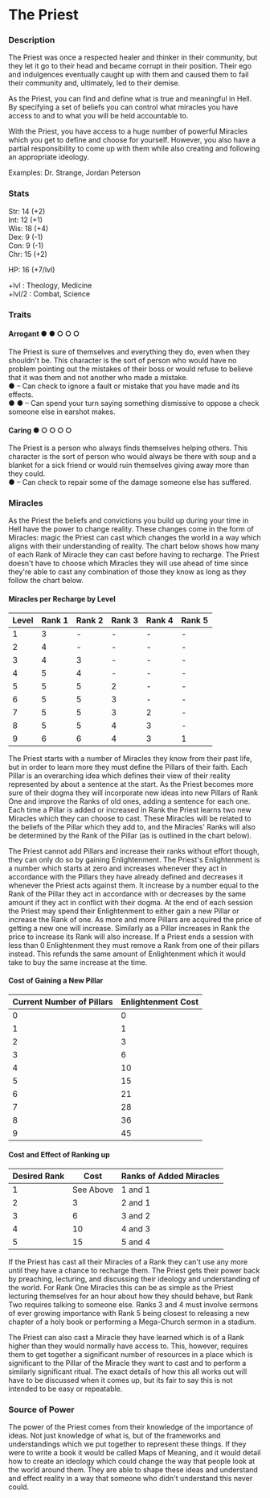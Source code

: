 # The Priest

### Description
The Priest was once a respected healer and thinker in their community, but they let it go to their head and became corrupt in their position. Their ego and indulgences eventually caught up with them and caused them to fail their community and, ultimately, led to their demise.  

As the Priest, you can find and define what is true and meaningful in Hell. By specifying a set of beliefs you can control what miracles you have access to and to what you will be held accountable to.  

With the Priest, you have access to a huge number of powerful Miracles which you get to define and choose for yourself. However, you also have a partial responsibility to come up with them while also creating and following an appropriate ideology.

Examples: Dr. Strange, Jordan Peterson

### Stats
Str: 14 (+2)  
Int: 12 (+1)  
Wis: 18 (+4)  
Dex: 9  (-1)  
Con: 9  (-1)  
Chr: 15 (+2)  

HP: 16 (+7/lvl)

+lvl   : Theology, Medicine  
+lvl/2 : Combat, Science

### Traits
#### Arrogant ● ● ○ ○ ○  
The Priest is sure of themselves and everything they do, even when they shouldn't be. This character is the sort of person who would have no problem pointing out the mistakes of their boss or would refuse to believe that it was them and not another who made a mistake.  
● – Can check to ignore a fault or mistake that you have made and its effects.  
● ● – Can spend your turn saying something dismissive to oppose a check someone else in earshot makes.

#### Caring ● ○ ○ ○ ○  
The Priest is a person who always finds themselves helping others. This character is the sort of person who would always be there with soup and a blanket for a sick friend or would ruin themselves giving away more than they could.  
● – Can check to repair some of the damage someone else has suffered.

### Miracles
As the Priest the beliefs and convictions you build up during your time in Hell have the power to change reality. These changes come in the form of Miracles: magic the Priest can cast which changes the world in a way which aligns with their understanding of reality. The chart below shows how many of each Rank of Miracle they can cast  before having to recharge. The Priest doesn't have to choose which Miracles they will use ahead of time since they're able to cast any combination of those they know as long as they follow the chart below.

#### Miracles per Recharge by Level

| Level | Rank 1 | Rank 2 | Rank 3 | Rank 4 | Rank 5 |
| ----- | ------ | ------ | ------ | ------ | ------ |
| 1     | 3      | -      | -      | -      | -      |
| 2     | 4      | -      | -      | -      | -      |
| 3     | 4      | 3      | -      | -      | -      |
| 4     | 5      | 4      | -      | -      | -      |
| 5     | 5      | 5      | 2      | -      | -      |
| 6     | 5      | 5      | 3      | -      | -      |
| 7     | 5      | 5      | 3      | 2      | -      |
| 8     | 5      | 5      | 4      | 3      | -      |
| 9     | 6      | 6      | 4      | 3      | 1      |

The Priest starts with a number of Miracles they know from their past life, but in order to learn more they must define the Pillars of their faith. Each Pillar is an overarching idea which defines their view of their reality represented by about a sentence at the start. As the Priest becomes more sure of their dogma they will incorporate new ideas into new Pillars of Rank One and improve the Ranks of old ones, adding a sentence for each one. Each time a Pillar is added or increased in Rank the Priest learns two new Miracles which they can choose to cast. These Miracles will be related to the beliefs of the Pillar which they add to, and the Miracles' Ranks will also be determined by the Rank of the Pillar (as is outlined in the chart below).

The Priest cannot add Pillars and increase their ranks without effort though, they can only do so by gaining Enlightenment. The Priest's Enlightenment is a number which starts at zero and increases whenever they act in accordance with the Pillars they have already defined and decreases it whenever the Priest acts against them. It increase by a number equal to the Rank of the Pillar they act in accordance with or decreases by the same amount if they act in conflict with their dogma. At the end of each session the Priest may spend their Enlightenment to either gain a new Pillar or increase the Rank of one. As more and more Pillars are acquired the price of getting a new one will increase. Similarly as a Pillar increases in Rank the price to increase its Rank will also increase. If a Priest ends a session with less than 0 Enlightenment they must remove a Rank from one of their pillars instead. This refunds the same amount of Enlightenment which it would take to buy the same increase at the time.

#### Cost of Gaining a New Pillar

| Current Number of Pillars | Enlightenment Cost |
| ------------------------- | ------------------ |
| 0                         | 0                  | 
| 1                         | 1                  | 
| 2                         | 3                  | 
| 3                         | 6                  | 
| 4                         | 10                 | 
| 5                         | 15                 | 
| 6                         | 21                 | 
| 7                         | 28                 | 
| 8                         | 36                 | 
| 9                         | 45                 | 

#### Cost and Effect of Ranking up

| Desired Rank | Cost      | Ranks of Added Miracles | 
| ------------ | --------- | ----------------------- | 
| 1            | See Above | 1 and 1                 | 
| 2            | 3         | 2 and 1                 | 
| 3            | 6         | 3 and 2                 | 
| 4            | 10        | 4 and 3                 | 
| 5            | 15        | 5 and 4                 | 

If the Priest has cast all their Miracles of a Rank they can't use any more until they have a chance to recharge them. The Priest gets their power back by preaching, lecturing, and discussing their ideology and understanding of the world. For Rank One Miracles this can be as simple as the Priest lecturing themselves for an hour about how they should behave, but Rank Two requires talking to someone else. Ranks 3 and 4 must involve sermons of ever growing importance with Rank 5 being closest to releasing a new chapter of a holy book or performing a Mega-Church sermon in a stadium.

The Priest can also cast a Miracle they have learned which is of a Rank higher than they would normally have access to. This, however, requires them to get together a significant number of resources in a place which is significant to the Pillar of the Miracle they want to cast and to perform a similarly significant ritual. The exact details of how this all works out will have to be discussed when it comes up, but its fair to say this is not intended to be easy or repeatable.

### Source of Power
The power of the Priest comes from their knowledge of the importance of ideas. Not just knowledge of what is, but of the frameworks and understandings which we put together to represent these things. If they were to write a book it would be called Maps of Meaning,  and it would detail how to create an ideology which could change the way that people look at the world around them. They are able to shape these ideas and understand and effect reality in a way that someone who didn't understand this never could.

